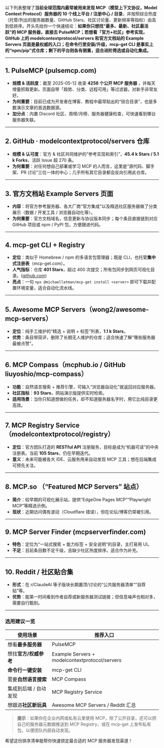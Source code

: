 以下列表整理了**当前全球范围内最常被用来发现 MCP（模型上下文协议，Model Context Protocol）服务器的 10 个线上平台 / 注册中心 / 目录**，并按照综合热度（托管/列出的服务器数量、GitHub Stars、社区讨论量、更新频率等指标）由高到低排序。开头先给你一个快速结论：**如果你只想找“最多、最新、社区最活跃”的 MCP 服务器，直接去 PulseMCP；若想看「官方+社区」参考实现，GitHub 上的 modelcontextprotocol/servers 和官方文档站的 Example Servers 页面是最权威的入口；在命令行里安装/升级，mcp-get CLI 是事实上的“npm/pip”式仓库；剩下的平台则各有侧重，适合进阶筛选或自动化集成。**

---

## 1. PulseMCP (pulsemcp.com)

* **规模 & 活跃度**：截至 2025-05-12 收录 **4258 个公开 MCP 服务器** ，并每天增量抓取更新。页面自带「趋势、分类、远程可用」等过滤器，对新手非常友好。
* **为何重要**：目前已成为开发者在博客、教程中最常贴出的“综合目录”，也是多数演示文章的首选数据源。
* **加分点**：内置 Discord 社区、周榜/月榜、服务器健康检查，可快速看到哪台服务器失联。

---

## 2. GitHub · modelcontextprotocol/servers 仓库

* **规模 & 认可度**：官方 & 社区共同维护的“参考实现和索引”，**45.4 k Stars / 5.1 k Forks**，活跃 Issue 超 270 条。
* **为何重要**：对任何想自己部署或学习 MCP 的人而言，这里是“源代码、脚手架、PR 讨论”三位一体的中心；几乎所有其它目录都会反向引用此仓库。

---

## 3. 官方文档站 Example Servers 页面

* **内容**：将官方参考服务器、各大厂商“官方集成”以及精选社区服务器做了分类展示（数据 / 开发工具 / 浏览器自动化等）。
* **为何重要**：官方文档域名，信息更新与协议版本同步；每个条目直接链到对应 GitHub 项目或 npm / PyPI 包，方便跟进代码。

---

## 4. mcp-get CLI + Registry

* **定位**：类似于 Homebrew / npm 的多语言包管理器；既是 CLI，也托管**集中式注册表**（mcp-get.com）。
* **人气指标**：仓库 **401 Stars**，超过 400 次提交；所有包同步到网页可视化目录。([github.com][1])
* **亮点**：一句 `npx @michaellatman/mcp-get install <server>` 即可下载并配置环境变量，适合自动化流水线。

---

## 5. Awesome MCP Servers（wong2/awesome-mcp-servers）

* **定位**：纯手工维护的“精选 + 说明 + 标签”列表，**1.1 k Stars**。
* **优势**：条目带简评，删除了长期无人维护的仓库；适合快速了解“哪些服务器最被点赞”。

---

## 6. MCP Compass（mcphub.io / GitHub liuyoshio/mcp-compass）

* **功能**：自然语言搜索 + 推荐引擎，可输入“浏览器自动化”就返回对应服务器。
* **社区指标**：**93 Stars**，网站演示版提供实时检索。
* **适用场景**：当你只知道想做的任务，却不知道服务器名字时，用它比纯目录更高效。

---

## 7. MCP Registry Service（modelcontextprotocol/registry）

* **定位**：官方团队打造的 **RESTful API** 注册服务，目标是成为“机器可读”的中央注册表。当前 **105 Stars**，仍在早期迭代。
* **意义**：未来可能被各大 IDE、云服务用来自动发现 MCP 工具；想在后端集成可预先关注。

---

## 8. MCP.so （“Featured MCP Servers” 站点）

* **简介**：较早期的可视化展示站，提供“EdgeOne Pages MCP”“Playwright MCP”等精选示例。
* **现状**：近期访问偶有波动（Cloudflare 错误），但在论坛/博客仍常被引用。

---

## 9. MCP Server Finder (mcpserverfinder.com)

* **特色**：定位为“一站式搜索 + 能力标签 + 安全说明”的目录，主打易用 UI。
* **不足**：目前条目数不足千级，且缺少社区热度排序。适合作为补充。

---

## 10. Reddit / 社区贴合集

* **形式**：在 r/ClaudeAI 等子版块长期置顶/讨论的“公共服务器清单”“自荐贴”等。
* **优势**：能第一时间看到作者自荐或新服务器测试链接；但信息噪声也相对多，需要自行甄别。

---

### 选用建议一览

| 使用场景          | 推荐入口                                           |
| ------------- | ---------------------------------------------- |
| 想看**最多服务器**   | PulseMCP                                       |
| 想找**官方/权威参考** | Example Servers + modelcontextprotocol/servers |
| **命令行一键安装**   | mcp-get CLI                                    |
| 需要**自然语言搜索**  | MCP Compass                                    |
| 集成到后端 / 自动发现  | MCP Registry Service                           |
| 想跟进**社区新玩具**  | Awesome MCP Servers / Reddit 汇总                |

> **提示**：如果你在企业内网或私有云里使用 MCP，除了公开目录，还可以把自己的服务器元数据推送到 MCP Registry，或在 mcp-get 上发布私有包，以便团队内部自动发现。

希望这份排序清单能帮你快速锁定最合适的 MCP 服务器发现渠道！

[1]: https://github.com/michaellatman/mcp-get "GitHub - michaellatman/mcp-get"

